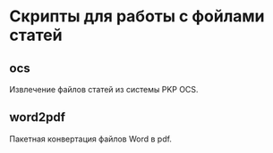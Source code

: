 # Скрипты для работы с фойлами статей #

## ocs ##

Извлечение файлов статей из системы PKP OCS.

## word2pdf ##

Пакетная конвертация файлов Word в pdf.